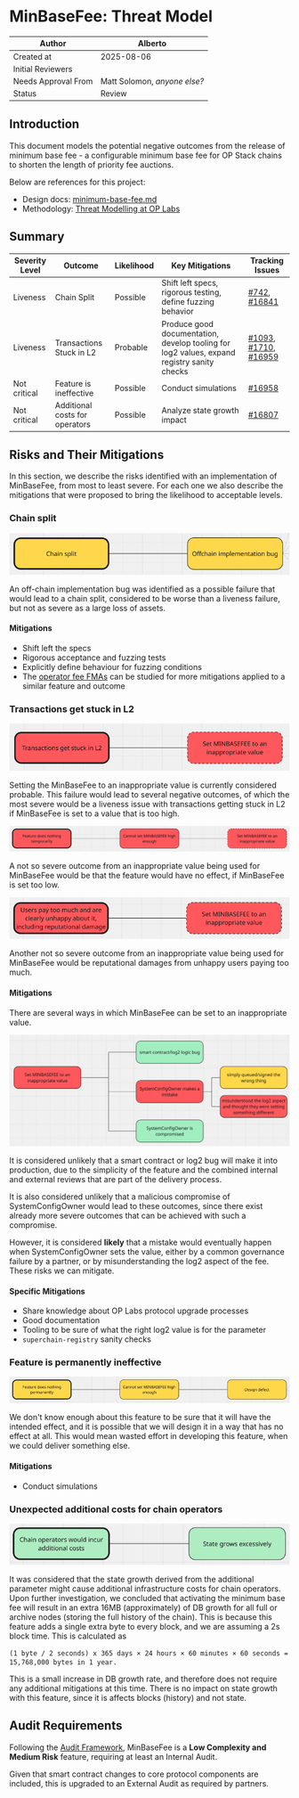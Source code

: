 # MinBaseFee: Threat Model

| Author              | Alberto                     |
| ------------------- | --------------------------- |
| Created at          | 2025-08-06                  |
| Initial Reviewers   |                             |
| Needs Approval From | Matt Solomon, _anyone else?_ |
| Status              | Review                       |

## Introduction

This document models the potential negative outcomes from the release of minimum base fee - a configurable minimum base fee for OP Stack chains to shorten the length of priority fee auctions.

Below are references for this project:

- Design docs: [minimum-base-fee.md](../protocol/minimum-base-fee.md)
- Methodology: [Threat Modelling at OP Labs](https://blog.oplabs.co/using-threat-modelling-as-a-strategic-development-tool)

## Summary

| Severity Level | Outcome | Likelihood | Key Mitigations | Tracking Issues |
| --- | --- | --- | --- | --- |
| Liveness | Chain Split | Possible | Shift left specs, rigorous testing, define fuzzing behavior | [#742](https://github.com/ethereum-optimism/specs/issues/742), [#16841](https://github.com/ethereum-optimism/optimism/issues/16841) |
| Liveness | Transactions Stuck in L2 | Probable | Produce good documentation, develop tooling for log2 values, expand registry sanity checks | [#1093](https://github.com/ethereum-optimism/superchain-registry/issues/1093), [#1710](https://github.com/ethereum-optimism/docs/issues/1710), [#16959](https://github.com/ethereum-optimism/optimism/issues/16959) |
| Not critical | Feature is ineffective | Possible | Conduct simulations | [#16958](https://github.com/ethereum-optimism/optimism/issues/16958) |
| Not critical | Additional costs for operators | Possible | Analyze state growth impact | [#16807](https://github.com/ethereum-optimism/optimism/issues/16807) |

## Risks and Their Mitigations

In this section, we describe the risks identified with an implementation of MinBaseFee, from most to least severe. For each one we also describe the mitigations that were proposed to bring the likelihood to acceptable levels.

### Chain split

![Chain Split Diagram](images/minbasefee-chain-split.png)

An off-chain implementation bug was identified as a possible failure that would lead to a chain split, considered to be worse than a liveness failure, but not as severe as a large loss of assets.

#### Mitigations

- Shift left the specs
- Rigorous acceptance and fuzzing tests
- Explicitly define behaviour for fuzzing conditions
- The [operator fee FMAs](https://github.com/ethereum-optimism/design-docs/blob/main/security/fma-operator-fee.md) can be studied for more mitigations applied to a similar feature and outcome

### Transactions get stuck in L2

![Transactions Stuck in L2](images/minbasefee-transactions-stuck.png)

Setting the MinBaseFee to an inappropriate value is currently considered probable. This failure would lead to several negative outcomes, of which the most severe would be a liveness issue with transactions getting stuck in L2 if MinBaseFee is set to a value that is too high.

![Feature No Effect](images/minbasefee-no-effect.png)

A not so severe outcome from an inappropriate value being used for MinBaseFee would be that the feature would have no effect, if MinBaseFee is set too low.

![Unhappy Users](images/minbasefee-unhappy-users.png)

Another not so severe outcome from an inappropriate value being used for MinBaseFee would be reputational damages from unhappy users paying too much.

#### Mitigations

There are several ways in which MinBaseFee can be set to an inappropriate value.

![Ways to Set Inappropriate Value](images/minbasefee-inappropriate-value-ways.png)

It is considered unlikely that a smart contract or log2 bug will make it into production, due to the simplicity of the feature and the combined internal and external reviews that are part of the delivery process.

It is also considered unlikely that a malicious compromise of SystemConfigOwner would lead to these outcomes, since there exist already more severe outcomes that can be achieved with such a compromise.

However, it is considered **likely** that a mistake would eventually happen when SystemConfigOwner sets the value, either by a common governance failure by a partner, or by misunderstanding the log2 aspect of the fee. These risks we can mitigate.

#### Specific Mitigations

- Share knowledge about OP Labs protocol upgrade processes
- Good documentation
- Tooling to be sure of what the right log2 value is for the parameter
- `superchain-registry` sanity checks

### Feature is permanently ineffective

![Feature Permanently Ineffective](images/minbasefee-feature-ineffective.png)

We don't know enough about this feature to be sure that it will have the intended effect, and it is possible that we will design it in a way that has no effect at all. This would mean wasted effort in developing this feature, when we could deliver something else.

#### Mitigations

- Conduct simulations

### Unexpected additional costs for chain operators

![Additional Costs for Chain Operators](images/minbasefee-additional-costs.png)

It was considered that the state growth derived from the additional parameter might cause additional infrastructure costs for chain operators. Upon further investigation, we concluded that activating the minimum base fee will result in an extra 16MB (approximately) of DB growth for all full or archive nodes (storing the full history of the chain). This is because this feature adds a single extra byte to every block, and we are assuming a 2s block time. This is calculated as 

```
(1 byte / 2 seconds) x 365 days × 24 hours × 60 minutes × 60 seconds = 15,768,000 bytes in 1 year.
```

This is a small increase in DB growth rate, and therefore does not require any additional mitigations at this time. There is no impact on state growth with this feature, since it is affects blocks (history) and not state.

## Audit Requirements

Following the [Audit Framework](https://gov.optimism.io/t/op-labs-audit-framework-when-to-get-external-security-review-and-how-to-prepare-for-it/6864), MinBaseFee is a **Low Complexity and Medium Risk** feature, requiring at least an Internal Audit.

Given that smart contract changes to core protocol components are included, this is upgraded to an External Audit as required by partners.
